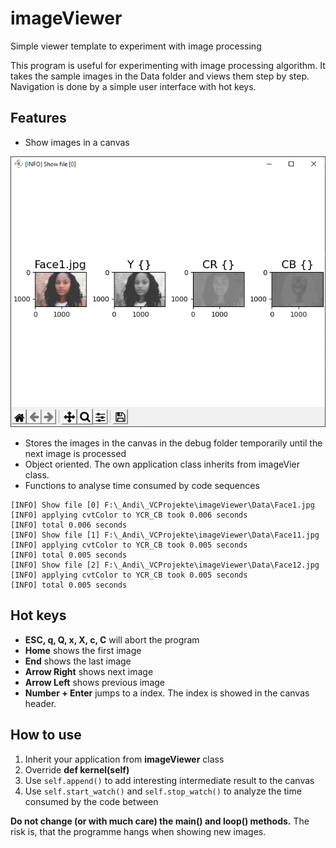 # imageViewer

Simple viewer template to experiment with image processing

This program is useful for experimenting with image processing algorithm. It takes the sample images in the Data folder and views them step by step. Navigation is done by a simple user interface with hot keys.

## Features

- Show images in a canvas

![Canvas](./images-in-readme/canvas.png)

- Stores the images in the canvas in the debug folder temporarily until the next image is processed
- Object oriented. The own application class inherits from imageVier class.
- Functions to analyse time consumed by code sequences

```console
[INFO] Show file [0] F:\_Andi\_VCProjekte\imageViewer\Data\Face1.jpg 
[INFO] applying cvtColor to YCR_CB took 0.006 seconds
[INFO] total 0.006 seconds
[INFO] Show file [1] F:\_Andi\_VCProjekte\imageViewer\Data\Face11.jpg 
[INFO] applying cvtColor to YCR_CB took 0.005 seconds
[INFO] total 0.005 seconds
[INFO] Show file [2] F:\_Andi\_VCProjekte\imageViewer\Data\Face12.jpg 
[INFO] applying cvtColor to YCR_CB took 0.005 seconds
[INFO] total 0.005 seconds
```

## Hot keys

- **ESC, q, Q, x, X, c, C** will abort the program
- **Home** shows the first image
- **End** shows the last image
- **Arrow Right** shows next image
- **Arrow Left** shows previous image
- **Number + Enter** jumps to a index. The index is showed in the canvas header.

## How to use

1. Inherit your application from **imageViewer** class
2. Override  **def kernel(self)**
3. Use ```self.append()``` to add interesting intermediate result to the canvas
4. Use ```self.start_watch()``` and ```self.stop_watch()``` to analyze the time consumed by the code between

**Do not change (or with much care) the main() and loop() methods.** The risk is, that the programme hangs when showing new images.
